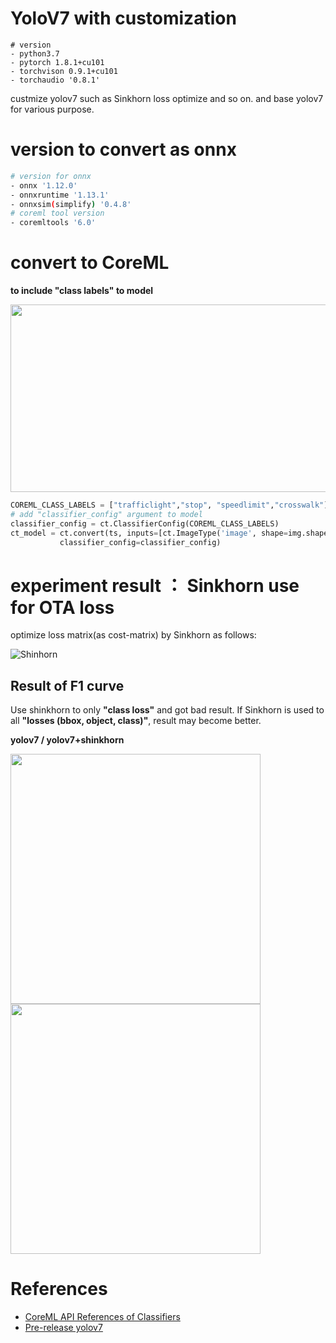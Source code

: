 # YoloV7 with customization

```
# version
- python3.7
- pytorch 1.8.1+cu101
- torchvison 0.9.1+cu101
- torchaudio '0.8.1'
```


custmize yolov7 such as Sinkhorn loss optimize and so on. and base yolov7 for various purpose.


# version to convert as onnx

```sh
# version for onnx 
- onnx '1.12.0'
- onnxruntime '1.13.1'
- onnxsim(simplify) '0.4.8'
# coreml tool version
- coremltools '6.0'
```

# convert to CoreML 

<b>to include "class labels" to model</b>

<img src="https://user-images.githubusercontent.com/48679574/200152880-9e9d5557-b2d6-4418-8774-63e96d02dd45.png" width="800" height="300"/>

```python
COREML_CLASS_LABELS = ["trafficlight","stop", "speedlimit","crosswalk"]
# add "classifier_config" argument to model
classifier_config = ct.ClassifierConfig(COREML_CLASS_LABELS)
ct_model = ct.convert(ts, inputs=[ct.ImageType('image', shape=img.shape, scale=1 / 255.0, bias=[0, 0, 0])], 
           classifier_config=classifier_config)
```

# experiment result ： Sinkhorn use for OTA loss
optimize loss matrix(as cost-matrix) by Sinkhorn as follows:

![Shinhorn](https://user-images.githubusercontent.com/48679574/200572062-b75718c7-11dd-41d0-88e5-11ee40c7bcb7.png)

## Result of F1 curve
Use shinkhorn to only <b>"class loss"</b> and got bad result. If Sinkhorn is used to all <b>"losses (bbox, object, class)"</b>, result may become better.

<b>yolov7 / yolov7+shinkhorn</b>

<img src="https://user-images.githubusercontent.com/48679574/200572352-45394070-6054-48d4-8e43-97277f0237fb.png" width="400" height="400"/><img src="https://user-images.githubusercontent.com/48679574/200572872-8aced44b-1b0d-4d79-bb31-52f46c13b306.png" width="400" height="400"/>

# References
- [CoreML API References of Classifiers](https://coremltools.readme.io/docs/classifiers)
- [Pre-release yolov7](https://github.com/WongKinYiu/yolov7)

